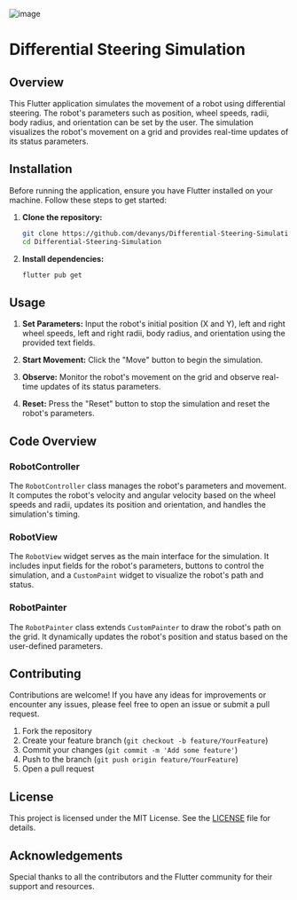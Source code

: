 ![image](https://github.com/devanys/Differential-Steering-Simulation/assets/145944367/ccef00ef-a66b-445c-b784-ac1e7aceec83)
# Differential Steering Simulation

## Overview

This Flutter application simulates the movement of a robot using differential steering. The robot's parameters such as position, wheel speeds, radii, body radius, and orientation can be set by the user. The simulation visualizes the robot's movement on a grid and provides real-time updates of its status parameters.

## Installation

Before running the application, ensure you have Flutter installed on your machine. Follow these steps to get started:

1. **Clone the repository:**
    ```bash
    git clone https://github.com/devanys/Differential-Steering-Simulation.git
    cd Differential-Steering-Simulation
    ```

2. **Install dependencies:**
    ```bash
    flutter pub get
    ```

## Usage

1. **Set Parameters:** Input the robot's initial position (X and Y), left and right wheel speeds, left and right radii, body radius, and orientation using the provided text fields.

2. **Start Movement:** Click the "Move" button to begin the simulation.

3. **Observe:** Monitor the robot's movement on the grid and observe real-time updates of its status parameters.

4. **Reset:** Press the "Reset" button to stop the simulation and reset the robot's parameters.

## Code Overview

### RobotController

The `RobotController` class manages the robot's parameters and movement. It computes the robot's velocity and angular velocity based on the wheel speeds and radii, updates its position and orientation, and handles the simulation's timing.

### RobotView

The `RobotView` widget serves as the main interface for the simulation. It includes input fields for the robot's parameters, buttons to control the simulation, and a `CustomPaint` widget to visualize the robot's path and status.

### RobotPainter

The `RobotPainter` class extends `CustomPainter` to draw the robot's path on the grid. It dynamically updates the robot's position and status based on the user-defined parameters.

## Contributing

Contributions are welcome! If you have any ideas for improvements or encounter any issues, please feel free to open an issue or submit a pull request.

1. Fork the repository
2. Create your feature branch (`git checkout -b feature/YourFeature`)
3. Commit your changes (`git commit -m 'Add some feature'`)
4. Push to the branch (`git push origin feature/YourFeature`)
5. Open a pull request

## License

This project is licensed under the MIT License. See the [LICENSE](LICENSE) file for details.

## Acknowledgements

Special thanks to all the contributors and the Flutter community for their support and resources.
